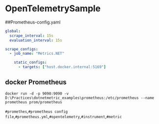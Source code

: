 # OpenTelemetrySample
##Prometheus-config.yaml
```yaml
global:
  scrape_interval: 15s
  evaluation_interval: 15s

scrape_configs:
  - job_name: "Metrics.NET"

    static_configs:
      - targets: ["host.docker.internal:5169"]
```
## docker Prometheus
``` docker
docker run -d -p 9090:9090 -v D:\Practices\dotnetmetric_examples\prometheus:/etc/prometheus --name prometheus prom/prometheus
```

`#promethes`,`#prometheus config file`,`#prometheus.yml`,`#opentelemetry`,`#instrument`,`#metric`